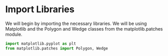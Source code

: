 # Import Libraries

We will begin by importing the necessary libraries. We will be using Matplotlib and the Polygon and Wedge classes from the matplotlib.patches module.

```python
import matplotlib.pyplot as plt
from matplotlib.patches import Polygon, Wedge
```
